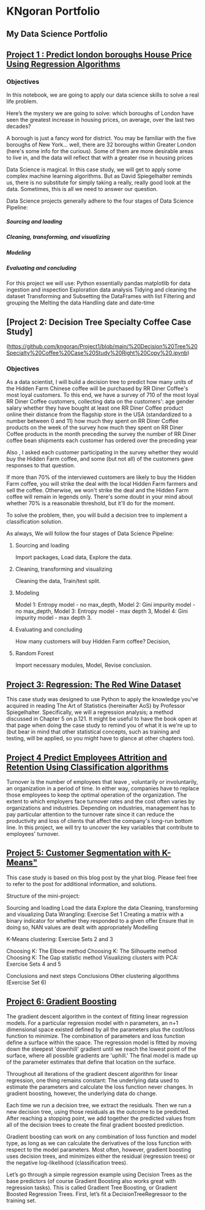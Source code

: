# KNgoran Portfolio
## My Data Science Portfolio


## [Project 1 : Predict london boroughs House Price Using Regression Algorithms](https://github.com/kngoran/Project-/blob/main/%20%20Tier3%20London_Boroughs%20_project.ipynb)


### Objectives


In this notebook, we are  going to apply our data science skills to solve a real life problem.

Here’s the mystery we are going to solve: which boroughs of London have seen the greatest increase in housing prices, on average, over the last two decades?

A borough is just a fancy word for district. You may be familiar with the five boroughs of New York… well, there are 32 boroughs within Greater London (here's some info for the curious). Some of them are more desirable areas to live in, and the data will reflect that with a greater rise in housing prices


Data Science is magical. In this case study, we will get to apply some complex machine learning algorithms. But as David Spiegelhalter reminds us, there is no substitute for simply taking a really, really good look at the data. Sometimes, this is all we need to answer our question.

Data Science projects generally adhere to the four stages of Data Science Pipeline:

##### Sourcing and loading
##### Cleaning, transforming, and visualizing
##### Modeling
##### Evaluating and concluding

For this project we will use:
Python essentially pandas matplotlib for
    data ingestion and inspection 
    Exploration data analysis
    Tidying  and cleaning the  dataset
    Transforming and  Subsetting the  DataFrames with list 
    Filtering and grouping the
    Melting the data 
    Handling date and date-time 
    
 





## [Project 2: Decision Tree Specialty Coffee Case Study]
(https://github.com/kngoran/Project1/blob/main/%20Decision%20Tree%20Specialty%20Coffee%20Case%20Study%20Right%20Copy%20.ipynb)

### Objectives 

As a data scientist, I  will build a decision tree to predict how many units of the Hidden Farm Chinese coffee will be purchased by RR Diner Coffee's most loyal customers.
To this end, we have a survey of 710 of the most loyal RR Diner Coffee customers, collecting data on the customers':
    age
    gender
    salary
    whether they have bought at least one RR Diner Coffee product online
    their distance from the flagship store in the USA (standardized to a number between 0 and 11)
    how much they spent on RR Diner Coffee products on the week of the survey
    how much they spent on RR Diner Coffee products in the month preceding the survey
    the number of RR Diner coffee bean shipments each customer has ordered over the preceding year

 Also , I asked each customer participating in the survey whether they would buy the Hidden Farm coffee, and some (but not all) of the customers gave responses to that question.

 If more than 70% of the interviewed customers are likely to buy the Hidden Farm coffee, you will strike the deal with the local Hidden Farm farmers and sell the coffee. Otherwise, we won't strike the deal and the Hidden Farm coffee will remain in legends only. There's some doubt in your mind about whether 70% is a reasonable threshold, but it'll do for the moment.

To solve the problem, then, you will build a decision tree to implement a classification solution.

As always, We will follow the four stages of Data Science Pipeline:

1. Sourcing and loading

    Import packages,
    Load data,
    Explore the data.

2. Cleaning, transforming and visualizing

    Cleaning the data,
    Train/test split.

3. Modeling

    Model 1: Entropy model - no max_depth,
    Model 2: Gini impurity model - no max_depth,
    Model 3: Entropy model - max depth 3,
    Model 4: Gini impurity model - max depth 3.

4. Evaluating and concluding

    How many customers will buy Hidden Farm coffee?
    Decision,

5. Random Forest

    Import necessary modules,
    Model,
    Revise conclusion.



## [Project 3: Regression: The Red Wine Dataset](https://github.com/kngoran/SpringBoardProjects/blob/master/%20Regression%20Case%20Study-the%20Red%20Wine%20Dataset.ipynb) 

This case study was designed  to use Python to apply the knowledge you've acquired in reading The Art of Statistics (hereinafter AoS) by Professor Spiegelhalter. Specifically,  we will a regression analysis; a method discussed in Chapter 5 on p.121. It might be useful to have the book open at that page when doing the case study to remind you of what it is we're up to (but bear in mind that other statistical concepts, such as training and testing, will be applied, so you might have to glance at other chapters too).

## [Project 4 Predict Employees Attrition and Retention Using Classification algorithms](https://github.com/kngoran/SpringBoardProjects/blob/master/Capstone%20Project%202%20Employees'%20Turnover%20%26%20Retention2.ipynb)

Turnover is the number of employees that leave , voluntarily or involuntarily, an organization in a period of time. In either way, companies have to replace those employees to keep the optimal operation of the organization. The extent to which employers face turnover rates and the cost often varies by organizations and industries. Depending on industries, management has to pay particular attention to the turnover rate since it can reduce the productivity and loss of clients that affect the company's long-run bottom line. In this project, we will try to uncover the key variables that contribute to employees' turnover.


## [Project 5: Customer Segmentation with K-Means"](https://github.com/kngoran/SpringBoardProjects/blob/master/Clustering%20Case%20Study%20-%20Customer%20Segmentation%20with%20K-Means.ipynb)


This case study is based on this blog post by the yhat blog. Please feel free to refer to the post for additional information, and solutions.

Structure of the mini-project:

Sourcing and loading
Load the data
Explore the data
Cleaning, transforming and visualizing
Data Wrangling: Exercise Set 1
Creating a matrix with a binary indicator for whether they responded to a given offer
Ensure that in doing so, NAN values are dealt with appropriately
Modelling

K-Means clustering: Exercise Sets 2 and 3

Choosing K: The Elbow method
Choosing K: The Silhouette method
Choosing K: The Gap statistic method
Visualizing clusters with PCA: Exercise Sets 4 and 5

Conclusions and next steps
Conclusions
Other clustering algorithms (Exercise Set 6)

## [Project 6: Gradient Boosting](https://github.com/kngoran/SpringBoardProjects/blob/master/Gradient%20Boosting%20Case_Study.ipynb)

 The gradient descent algorithm in the context of fitting linear regression models. For a particular regression model with n parameters, an n+1 dimensional space existed defined by all the parameters plus the cost/loss function to minimize. The combination of parameters and loss function define a surface within the space. The regression model is fitted by moving down the steepest 'downhill' gradient until we reach the lowest point of the surface, where all possible gradients are 'uphill.' The final model is made up of the parameter estimates that define that location on the surface.

Throughout all iterations of the gradient descent algorithm for linear regression, one thing remains constant: The underlying data used to estimate the parameters and calculate the loss function never changes. In gradient boosting, however, the underlying data do change.

Each time we run a decision tree, we extract the residuals. Then we run a new decision tree, using those residuals as the outcome to be predicted. After reaching a stopping point, we add together the predicted values from all of the decision trees to create the final gradient boosted prediction.

Gradient boosting can work on any combination of loss function and model type, as long as we can calculate the derivatives of the loss function with respect to the model parameters. Most often, however, gradient boosting uses decision trees, and minimizes either the residual (regression trees) or the negative log-likelihood (classification trees).

Let’s go through a simple regression example using Decision Trees as the base predictors (of course Gradient Boosting also works great with regression tasks). This is called Gradient Tree Boosting, or Gradient Boosted Regression Trees. First, let’s fit a DecisionTreeRegressor to the training set.

